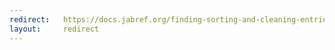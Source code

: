 ```yaml
---
redirect:   https://docs.jabref.org/finding-sorting-and-cleaning-entries/cleanupentries
layout:     redirect
---
```

